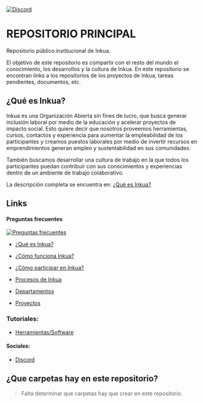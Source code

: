 [![Discord](https://img.shields.io/discord/771356768550912061?style=for-the-badge&logo=discord&logoColor=white&color=5865F2)](https://discord.gg/Ce7P2DG)

# REPOSITORIO PRINCIPAL
Repositorio público institucional de Inkua. 

El objetivo de este repositorio es compartir con el resto del mundo el conocimiento, los desarrollos y la cultura de Inkua. En este repositorio se encontran links a los repositorios de los proyectos de Inkua, tareas pendientes, documentos, etc.

## ¿Qué es Inkua?
Inkua es una Organización Abierta sin fines de lucro, que busca generar inclusión laboral por medio de la educación y acelerar proyectos de impacto social. Esto quiere decir que nosotros proveemos herramientas, cursos, contactos y experiencia para aumentar la empleabilidad de los participantes y creamos puestos laborales por medio de invertir recursos en emprendimientos generan empleo y sustentabilidad en sus comunidades.

También buscamos desarrollar una cultura de trabajo en la que todos los participantes puedan contribuir con sus conocimientos y experiencias dentro de un ambiente de trabajo colaborativo. 

La descripción completa se encuentra en: [¿Qué es Inkua?](que-es-Inkua.md) 

## Links

#### Preguntas frecuentes
[![Preguntas frecuentes](https://img.shields.io/badge/Preguntas%20frecuentes-%20Inkua-blue.svg)](faq.md)
- [¿Qué es Inkua?](que-es-Inkua.md)
- [¿Cómo funciona Inkua?](como-funciona-inkua.md)
- [¿Cómo participar en Inkua?](como-participar.md)

- [Procesos de Inkua](procesos.md)

- [Departamentos](departamentos.md)
- [Proyectos](proyectos.md)

### Tutoriales:
- [Herramientas/Software](herramientas.md)

#### Sociales:
- [Discord](https://discord.gg/Ce7P2DG)


## ¿Que carpetas hay en este repositorio?
> Falta determinar que carpetas hay que crear en este repositorio.

